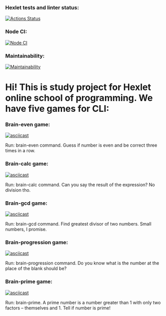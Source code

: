 ### Hexlet tests and linter status:
[![Actions Status](https://github.com/ladadori/frontend-project-lvl1/workflows/hexlet-check/badge.svg)](https://github.com/ladadori/frontend-project-lvl1/actions)

### Node CI:
[![Node CI](https://github.com/ladadori/frontend-project-lvl1/workflows/Node%20CI/badge.svg)](https://github.com/ladadori/frontend-project-lvl1/actions)

### Maintainability:
[![Maintainability](https://api.codeclimate.com/v1/badges/a99a88d28ad37a79dbf6/maintainability)](https://codeclimate.com/github/ladadori/frontend-project-lvl1)

# Hi! This is study project for Hexlet online school of programming. We have five games for CLI:

### Brain-even game:

[![asciicast](https://asciinema.org/a/453114.svg)](https://asciinema.org/a/453114)

Run: brain-even command. Guess if number is even and be correct three times in a row.

### Brain-calc game:

[![asciicast](https://asciinema.org/a/453128.svg)](https://asciinema.org/a/453128)

Run: brain-calc command. Can you say the result of the expression? No division tho.

### Brain-gcd game:

[![asciicast](https://asciinema.org/a/453135.svg)](https://asciinema.org/a/453135)

Run: brain-gcd command. Find greatest divisor of two numbers. Small numbers, I promise.

### Brain-progression game:

[![asciicast](https://asciinema.org/a/453151.svg)](https://asciinema.org/a/453151)

Run: brain-progression command. Do you know what is the number at the place of the blank should be?

### Brain-prime game:

[![asciicast](https://asciinema.org/a/453392.svg)](https://asciinema.org/a/453392)

Run: brain-prime. A prime number is a number greater than 1 with only two factors – themselves and 1. Tell if number is prime!
